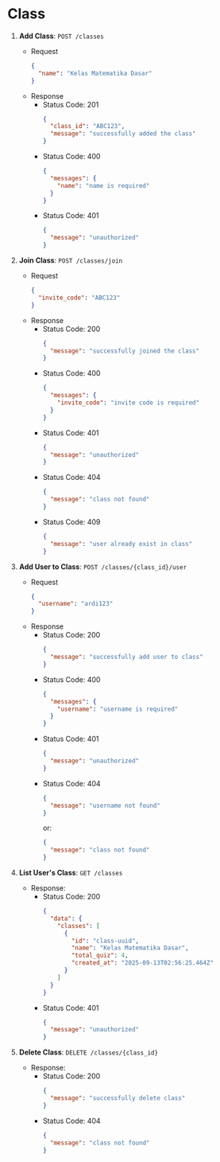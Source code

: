 # Class

1. **Add Class**: ```POST /classes```
    - Request
      ```json
      {
        "name": "Kelas Matematika Dasar"
      }
      ```
    - Response
      - Status Code: 201
        ```json
        {
          "class_id": "ABC123",
          "message": "successfully added the class"
        }
        ```
      - Status Code: 400
        ```json
        {
          "messages": {
            "name": "name is required"
          }
        }
        ```
      - Status Code: 401
        ```json
        {
          "message": "unauthorized"
        }
        ```

2. **Join Class**: ```POST /classes/join```
    - Request
      ```json
      {
        "invite_code": "ABC123"
      }
      ```
    - Response
      - Status Code: 200
        ```json
        {
          "message": "successfully joined the class"
        }
        ```
      - Status Code: 400
        ```json
        {
          "messages": {
            "invite_code": "invite code is required"
          }
        }
        ```
      - Status Code: 401
        ```json
        {
          "message": "unauthorized"
        }
        ```
      - Status Code: 404
        ```json
        {
          "message": "class not found"
        }
        ```
      - Status Code: 409
        ```json
        {
          "message": "user already exist in class"
        }
        ```

3. **Add User to Class**: ```POST /classes/{class_id}/user```
    - Request
      ```json
      {
        "username": "ardi123"
      }
      ```
    - Response
      - Status Code: 200
        ```json
        {
          "message": "successfully add user to class"
        }
        ```
      - Status Code: 400
        ```json
        {
          "messages": {
            "username": "username is required"
          }
        }
        ```
      - Status Code: 401
        ```json
        {
          "message": "unauthorized"
        }
        ```
      - Status Code: 404
        ```json
        {
          "message": "username not found"
        }
        ```
        or:
        ```json
        {
          "message": "class not found"
        }
        ```

4. **List User's Class**: ```GET /classes```
    - Response:
      - Status Code: 200
        ```json
        {
          "data": {
            "classes": [
              {
                "id": "class-uuid",
                "name": "Kelas Matematika Dasar",
                "total_quiz": 4,
                "created_at": "2025-09-13T02:56:25.464Z"
              }
            ]
          }
        }
        ```
      - Status Code: 401
        ```json
        {
          "message": "unauthorized"
        }
        ```

4. **Delete Class**: ```DELETE /classes/{class_id}```
    - Response:
      - Status Code: 200
        ```json
        {
          "message": "successfully delete class"
        }
        ```
      - Status Code: 404
        ```json
        {
          "message": "class not found"
        }
        ```
  
